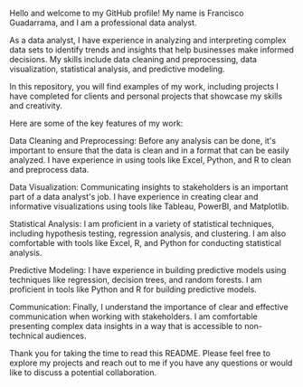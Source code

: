 Hello and welcome to my GitHub profile! My name is Francisco Guadarrama, and I am a professional data analyst.

As a data analyst, I have experience in analyzing and interpreting complex data sets to identify trends and insights that help businesses make informed decisions. My skills include data cleaning and preprocessing, data visualization, statistical analysis, and predictive modeling.

In this repository, you will find examples of my work, including projects I have completed for clients and personal projects that showcase my skills and creativity.

Here are some of the key features of my work:

Data Cleaning and Preprocessing: Before any analysis can be done, it's important to ensure that the data is clean and in a format that can be easily analyzed. I have experience in using tools like Excel, Python, and R to clean and preprocess data.

Data Visualization: Communicating insights to stakeholders is an important part of a data analyst's job. I have experience in creating clear and informative visualizations using tools like Tableau, PowerBI, and Matplotlib.

Statistical Analysis: I am proficient in a variety of statistical techniques, including hypothesis testing, regression analysis, and clustering. I am also comfortable with tools like Excel, R, and Python for conducting statistical analysis.

Predictive Modeling: I have experience in building predictive models using techniques like regression, decision trees, and random forests. I am proficient in tools like Python and R for building predictive models.

Communication: Finally, I understand the importance of clear and effective communication when working with stakeholders. I am comfortable presenting complex data insights in a way that is accessible to non-technical audiences.

Thank you for taking the time to read this README. Please feel free to explore my projects and reach out to me if you have any questions or would like to discuss a potential collaboration.






<!---
zfrank33/zfrank33 is a ✨ special ✨ repository because its `README.md` (this file) appears on your GitHub profile.
You can click the Preview link to take a look at your changes.
--->

